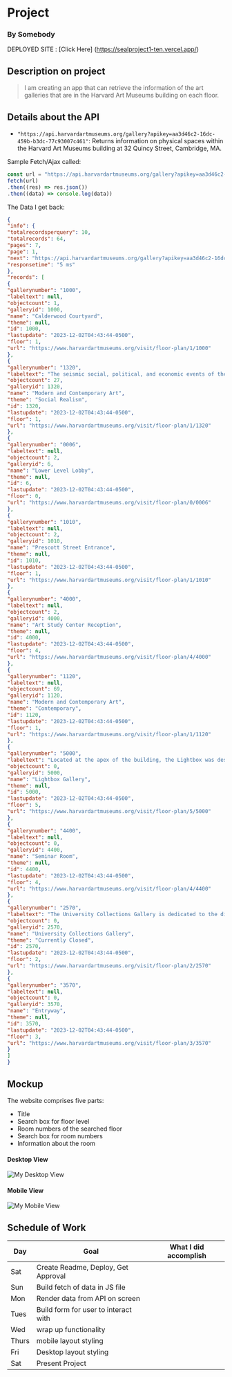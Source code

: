 # Project
### By Somebody

DEPLOYED SITE : [Click Here] (https://sealproject1-ten.vercel.app/)

## Description on project
> I am creating an app that can retrieve the information of the art galleries that are in the Harvard Art Museums building on each floor.

## Details about the API

- `"https://api.harvardartmuseums.org/gallery?apikey=aa3d46c2-16dc-459b-b3dc-77c93007c461"`: Returns information on physical spaces within the Harvard Art Museums building at 32 Quincy Street, Cambridge, MA.


Sample Fetch/Ajax called:
```js
const url = "https://api.harvardartmuseums.org/gallery?apikey=aa3d46c2-16dc-459b-b3dc-77c93007c461"
fetch(url)
.then((res) => res.json())
.then((data) => console.log(data))
```

The Data I get back:
```json
{
"info": {
"totalrecordsperquery": 10,
"totalrecords": 64,
"pages": 7,
"page": 1,
"next": "https://api.harvardartmuseums.org/gallery?apikey=aa3d46c2-16dc-459b-b3dc-77c93007c461&page=2",
"responsetime": "5 ms"
},
"records": [
{
"gallerynumber": "1000",
"labeltext": null,
"objectcount": 1,
"galleryid": 1000,
"name": "Calderwood Courtyard",
"theme": null,
"id": 1000,
"lastupdate": "2023-12-02T04:43:44-0500",
"floor": 1,
"url": "https://www.harvardartmuseums.org/visit/floor-plan/1/1000"
},
{
"gallerynumber": "1320",
"labeltext": "The seismic social, political, and economic events of the early twentieth century—the Mexican and Russian revolutions, World War I and its aftermath, the Spanish Civil War, the Sino-Japanese War, the rise of Fascism, and the Great Depression—radicalized many artists, leading them to organize international networks, federations, congresses, and unions as forums through which to rethink the form, content, and function of art in uncertain modern times.\r\nBy the early 1930s, many leftist artists had abandoned abstraction and other modernist idioms in an effort to create what the art historian and social critic Meyer Schapiro would term a new “public use of art.” They employed easily legible realist, narrative, and reportage approaches to image making that focused on the daily life, social concerns, and political activities of the working class. At stake was the proposition that the modern artist is a laborer who participates in social action and uses art as an instrument of persuasion and dissent.\r\nThe models for this radical approach to contemporary “history painting” or “document pictures” as they were sometimes called arose from an earlier generation of American realism, interwar realism in Russia and Germany, and the work of the Mexican muralists. It also drew from the rising cultural force of mass media. Documentary photography and film played a particularly critical role in the visual culture of the 1930s and 1940s, serving as media for artistic expression, source material, and the basis for a broadly shared aesthetic rooted in eyewitness journalism.\r\nThe Harvard Art Museums’ collection of American social realism and related material is especially strong in the works on paper that were pivotal in the movement.",
"objectcount": 27,
"galleryid": 1320,
"name": "Modern and Contemporary Art",
"theme": "Social Realism",
"id": 1320,
"lastupdate": "2023-12-02T04:43:44-0500",
"floor": 1,
"url": "https://www.harvardartmuseums.org/visit/floor-plan/1/1320"
},
{
"gallerynumber": "0006",
"labeltext": null,
"objectcount": 2,
"galleryid": 6,
"name": "Lower Level Lobby",
"theme": null,
"id": 6,
"lastupdate": "2023-12-02T04:43:44-0500",
"floor": 0,
"url": "https://www.harvardartmuseums.org/visit/floor-plan/0/0006"
},
{
"gallerynumber": "1010",
"labeltext": null,
"objectcount": 2,
"galleryid": 1010,
"name": "Prescott Street Entrance",
"theme": null,
"id": 1010,
"lastupdate": "2023-12-02T04:43:44-0500",
"floor": 1,
"url": "https://www.harvardartmuseums.org/visit/floor-plan/1/1010"
},
{
"gallerynumber": "4000",
"labeltext": null,
"objectcount": 2,
"galleryid": 4000,
"name": "Art Study Center Reception",
"theme": null,
"id": 4000,
"lastupdate": "2023-12-02T04:43:44-0500",
"floor": 4,
"url": "https://www.harvardartmuseums.org/visit/floor-plan/4/4000"
},
{
"gallerynumber": "1120",
"labeltext": null,
"objectcount": 69,
"galleryid": 1120,
"name": "Modern and Contemporary Art",
"theme": "Contemporary",
"id": 1120,
"lastupdate": "2023-12-02T04:43:44-0500",
"floor": 1,
"url": "https://www.harvardartmuseums.org/visit/floor-plan/1/1120"
},
{
"gallerynumber": "5000",
"labeltext": "Located at the apex of the building, the Lightbox was designed by architect Renzo Piano to offer a unique perspective on the activities and collections of the Harvard Art Museums. Providing a bird’s-eye view of the galleries and the Calderwood Courtyard as well as a window onto the conservation labs, this space also gives visitors a chance to appreciate the architecture of Piano’s \"light machine\"—the glass-enclosed rooftop design that disperses controlled natural light into the museums. Here, you can observe conservators at work on objects from the museums’ collections and, on a clear day, admire the skyline view across Harvard’s campus.",
"objectcount": 0,
"galleryid": 5000,
"name": "Lightbox Gallery",
"theme": null,
"id": 5000,
"lastupdate": "2023-12-02T04:43:44-0500",
"floor": 5,
"url": "https://www.harvardartmuseums.org/visit/floor-plan/5/5000"
},
{
"gallerynumber": "4400",
"labeltext": null,
"objectcount": 0,
"galleryid": 4400,
"name": "Seminar Room",
"theme": null,
"id": 4400,
"lastupdate": "2023-12-02T04:43:44-0500",
"floor": 4,
"url": "https://www.harvardartmuseums.org/visit/floor-plan/4/4400"
},
{
"gallerynumber": "2570",
"labeltext": "The University Collections Gallery is dedicated to the display of works of art from Harvard University’s collections beyond the Harvard Art Museums. This gallery presents university collections in a different display context and allows for expanded dialogue between these objects and those held by the Harvard Art Museums. Because the works on view in this gallery are on loan to the Harvard Art Museums, images of the works are not available online.",
"objectcount": 0,
"galleryid": 2570,
"name": "University Collections Gallery",
"theme": "Currently Closed",
"id": 2570,
"lastupdate": "2023-12-02T04:43:44-0500",
"floor": 2,
"url": "https://www.harvardartmuseums.org/visit/floor-plan/2/2570"
},
{
"gallerynumber": "3570",
"labeltext": null,
"objectcount": 0,
"galleryid": 3570,
"name": "Entryway",
"theme": null,
"id": 3570,
"lastupdate": "2023-12-02T04:43:44-0500",
"floor": 3,
"url": "https://www.harvardartmuseums.org/visit/floor-plan/3/3570"
}
]
}
```

## Mockup

The website comprises five parts:
- Title
- Search box for floor level
- Room numbers of the searched floor
- Search box for room numbers
- Information about the room 

#### Desktop View

![My Desktop View](https://i.imgur.com/W8UenSJ.png)

#### Mobile View

![My Mobile View](https://i.imgur.com/W8UenSJ.png)

## Schedule of Work

|Day | Goal | What I did accomplish |
|----|------|-----------------------|
| Sat | Create Readme, Deploy, Get Approval | |
| Sun | Build fetch of data in JS file ||
| Mon | Render data from API on screen ||
| Tues| Build form for user to interact with ||
| Wed | wrap up functionality ||
|Thurs| mobile layout styling ||
| Fri | Desktop layout styling ||
| Sat | Present Project ||
